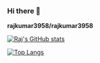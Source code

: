 ### Hi there 👋


**rajkumar3958/rajkumar3958**



[![Raj's GitHub stats](https://github-readme-stats.vercel.app/api?username=rajkumar3958)](https://github.com/rajkumar3958/github-readme-stats)



[![Top Langs](https://github-readme-stats.vercel.app/api/top-langs/?username=rajkumar3958&langs_count=8)](https://github.com/rajkumar3958/github-readme-stats)
